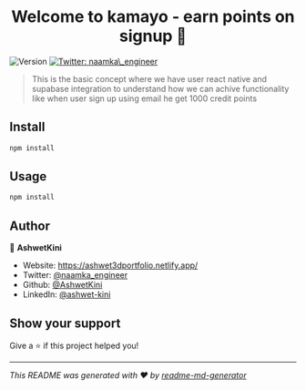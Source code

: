 <h1 align="center">Welcome to kamayo - earn points on signup 👋</h1>
<p>
  <img alt="Version" src="https://img.shields.io/badge/version-1.0.0-blue.svg?cacheSeconds=2592000" />
  <a href="https://twitter.com/naamka\_engineer" target="_blank">
    <img alt="Twitter: naamka\_engineer" src="https://img.shields.io/twitter/follow/naamka\_engineer.svg?style=social" />
  </a>
</p>

> This is the basic concept where we have user react native and supabase integration to understand how we can achive functionality like when user sign up using email he get 1000 credit points

## Install

```sh
npm install
```

## Usage

```sh
npm install
```

## Author

👤 **AshwetKini**

* Website: https://ashwet3dportfolio.netlify.app/
* Twitter: [@naamka\_engineer](https://twitter.com/naamka\_engineer)
* Github: [@AshwetKini](https://github.com/AshwetKini)
* LinkedIn: [@ashwet-kini](https://linkedin.com/in/ashwet-kini)

## Show your support

Give a ⭐️ if this project helped you!

***
_This README was generated with ❤️ by [readme-md-generator](https://github.com/kefranabg/readme-md-generator)_